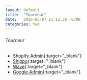 ```yaml
---
layout: default
title:  "Tourneur"
date:   2016-05-07 21:12:38 -0700
categories: two
---
```


###### Tourneur
*   [Shopify Admin](https://tourneur.myshopify.com/admin){:target="_blank"}
*   [Shippo](https://apps.goshippo.com/orders){:target="_blank"}
*   [Wave](https://www.waveapps.com/){:target="_blank"}
*   [Google Admin](https://www.google.com/a/cpanel/tourneur.co/CPanelHome){:target="_blank"}
